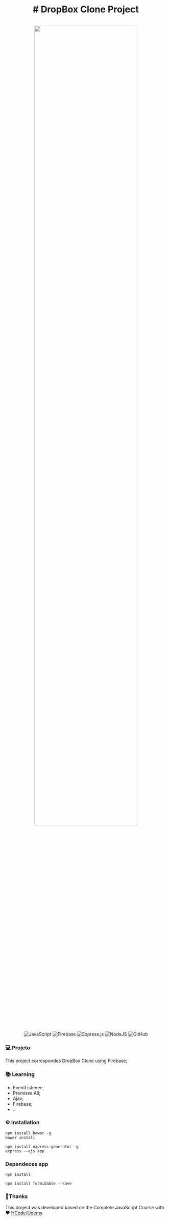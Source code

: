 <h1 align="center">
  # DropBox Clone Project
   <br>
   <br>
 <img width="80%" src="https://github.com/camilacoutodeoliveira/project-dropbox-clone/blob/main/app/public/assets/images/systemapp.jpg">
</h1>
<p align="center">
 <img alt="JavaScript" src="https://img.shields.io/badge/javascript-%23323330.svg?&style=for-the-badge&logo=javascript&logoColor=%23F7DF1E"/>
 <img alt="Firebase" src="https://img.shields.io/badge/firebase-%23039BE5.svg?&style=for-the-badge&logo=firebase"/>
 <img alt="Express.js" src="https://img.shields.io/badge/express.js-%23404d59.svg?&style=for-the-badge"/>
 <img alt="NodeJS" src="https://img.shields.io/badge/node.js-%2343853D.svg?&style=for-the-badge&logo=node.js&logoColor=white"/>
 <img alt="GitHub" src="https://img.shields.io/badge/github-%23121011.svg?&style=for-the-badge&logo=github&logoColor=white"/>
</p>

### 💻 Projeto
This project correspondes DropBox Clone using Firebase;<br>

### :books: Learning

<ul>
 <li>EventListener;</li>
 <li>Promisse.All;</li> 
 <li>Ajax;</li>
 <li>Firebase;</li>
 <li>..</li>
</ul>

### ⚙️ Installation

```
npm install bower -g
bower install
```

```
npm install express-generator -g
express --ejs app
```

### Dependeces app

```
npm install
```

```
npm install formidable --save
```

### 🤝Thanks
This project was developed based on the Complete JavaScript Course with ♥ [HCode](https://hcode.com.br/)/[Udemy](https://www.udemy.com/course/javascript-curso-completo/)
